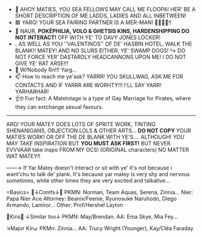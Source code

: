 - 👋 AHOY MATIES, YOU SEA FELLOWS MAY CALL ME FLOOPA! HER' BE A SHORT DESCRIPTION OF ME LADDS, LADIES AND ALL INBETWEEN!
- 🟪 YARG! YOUR SEA FAIRING PARTNER IS A MER-MAN! 🧜‍♂️🧜‍♂️!!
- 🚫 NAUR, **POKÉPHILIA, VOLO & GHETSIS KINS, HARDENSHIPPING DO NOT INTERACT!** OFF WITH YE' TO DAVY JONES LOCKER!
- ৻ AS WELL AS YOU ''VALENTINOS'' OF DE' HASBIN HOTEL, WALK THE BLANK!! MATEY! AND NO SLURS EITHER, YE' SWAMP DOGS!
↪ DO NOT FORCE YER' DASTARDLY HEADCANNONS UPON ME! I DO NOT GIVE YE' RAT ARSE!!!
- 💞️ W/Nobody Rn!!! Yarg...
- 📫 How to reach me ye'ask? YARRR! YOU SKULLWAG, ASK ME FOR CONTACTS AND IF YARRR ARE WORHTY!!! I'LL SAY YARR! YARHARHAR!
- ☝🤓 Fun fact: A Matelotage is a type of Gay Marriage for Pirates, where they can extchange sexual favours.
--- 
ARG! YOUR MATEY DOES LOTS OF SPRITE WORK, TINTING SHENANIGANS, OBJECTION.LOLS & OTHER ARTS... **DO NOT COPY** YOUR MATIES WORK! OR OFF THE DE BLANK WITH YE'S.... ALTHOUGH! *YOU MAY TAKE INSPIRATION* BUT **YOU MUST ASK FIRST!** BUT NEVER EVVVAAR take inspo FROM MY OCS! (ORIGINAL characters) NO MATTER WAT MATEY!!

——→ If Yar Matey doesn't interact or sit with ye' it's not because i want'chu to talk de' plank. It's because yar matey is very shy and nervous sometimes, while other times they are very excited and talkative...

=Basics=
 🍥↓Comfs↓🍥
PKMN: Norman, Team Aquas, Serena, Zinnia...
Nier: Papa Nier
Ace Attorney: Beanix/Feenie, Ryunosuke Naruhodo, Diego Armando, Lamiror...
Other: Prof/Hershel Layton


 💫Kins💫
↓Similar too↓
PKMN: May/Brendan.
AA: Ema Skye, Mia Fey...

↘Major Kin↙
PKMn: Zinnia...
AA: Trucy Wright (Younger), Kay/Cléa Faraday
<!---
NotaTeamAquaSpy/NotaTeamAquaSpy is a ✨ special ✨ repository because its `README.md` (this file) appears on your GitHub profile.
You can click the Preview link to take a look at your changes.
--->
